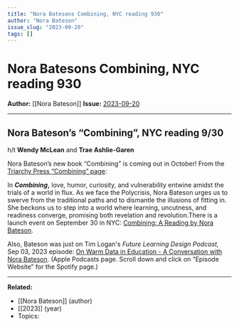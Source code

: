 ```yaml
---
title: "Nora Batesons Combining, NYC reading 930"
author: "Nora Bateson"
issue_slug: "2023-09-20"
tags: []
---
```


# Nora Batesons Combining, NYC reading 930

**Author:** [[Nora Bateson]]
**Issue:** [2023-09-20](https://plex.collectivesensecommons.org/2023-09-20/)

---

## Nora Bateson’s “Combining”, NYC reading 9/30
h/t **Wendy McLean** and **Trae Ashlie-Garen**

Nora Bateson’s new book “Combining” is coming out in October! From the [Triarchy Press “Combining” page](https://www.triarchypress.net/combining.html):

In ***Combining*,** love, humor, curiosity, and vulnerability entwine amidst the trials of a world in flux. As we face the Polycrisis, Nora Bateson urges us to swerve from the traditional paths and to dismantle the illusions of fitting in. She beckons us to step into a world where learning, uncutness, and readiness converge, promising both revelation and revolution.There is a launch event on September 30 in NYC: [Combining: A Reading by Nora Bateson](https://nysgs.org/event-5402217).

Also, Bateson was just on Tim Logan's *Future Learning Design Podcast,* Sep 03, 2023 episode: [On Warm Data in Education - A Conversation with Nora Bateson](https://podcasts.apple.com/gb/podcast/on-warm-data-in-education-a-conversation-with-nora-bateson/id1536832802?i=1000626622506). (Apple Podcasts page. Scroll down and click on “Episode Website” for the Spotify page.)

---

**Related:**
- [[Nora Bateson]] (author)
- [[2023]] (year)
- Topics: 


